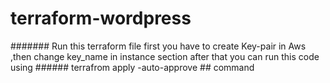 # terraform-wordpress

####### Run this terraform file first you have to create Key-pair in Aws ,then change key_name in instance section after that you can run this code using 
        ###### terrafrom apply -auto-approve ## command 
        
        



